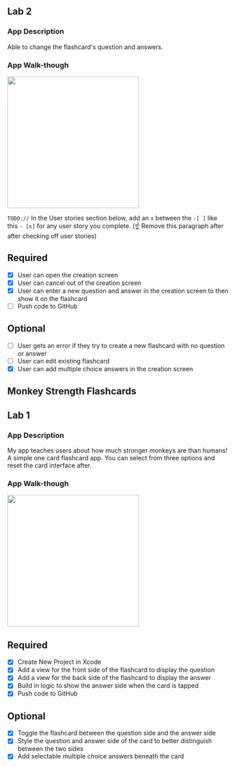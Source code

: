 ## Lab 2

### App Description
Able to change the flashcard's question and answers.

### App Walk-though
<img src="https://recordit.co/YrFJk00H98.gif" width=300><br>

`TODO://` In the User stories section below, add an `x` between the `-[ ]` like this `- [x]` for any user story you complete. (☝️ Remove this paragraph after after checking off user stories)

## Required
- [x] User can open the creation screen
- [x] User can cancel out of the creation screen
- [x] User can enter a new question and answer in the creation screen to then show it on the flashcard
- [ ] Push code to GitHub
## Optional
- [ ] User gets an error if they try to create a new flashcard with no question or answer
- [ ] User can edit existing flashcard
- [x] User can add multiple choice answers in the creation screen

## Monkey Strength Flashcards

## Lab 1

### App Description
My app teaches users about how much stronger monkeys are than humans! A simple one card flashcard app. You can select from three options and reset the card interface after.

### App Walk-though
<img src="https://recordit.co/oqX17y8UGd.gif" width=300><br>

## Required
- [x] Create New Project in Xcode
- [x] Add a view for the front side of the flashcard to display the question
- [x] Add a view for the back side of the flashcard to display the answer
- [x] Build in logic to show the answer side when the card is tapped
- [x] Push code to GitHub
## Optional
- [x] Toggle the flashcard between the question side and the answer side
- [x] Style the question and answer side of the card to better distinguish between the two sides
- [x] Add selectable multiple choice answers beneath the card
